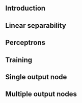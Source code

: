 ## Introduction

## Linear separability

## Perceptrons

## Training

## Single output node

## Multiple output nodes

